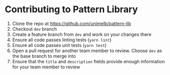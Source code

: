 # Contributing to Pattern Library

1. Clone the repo at https://github.com/unimelb/pattern-lib
2. Checkout `dev` branch
3. Create a feature branch from `dev` and work on your changes there
4. Ensure all code passes linting tests (`yarn lint`)
5. Ensure all code passes unit tests (`yarn test`)
6. Open a pull request for another team member to review.  Choose `dev` as the base branch to merge into
7. Ensure that the `title` and `description` fields provide enough information for your team member to review
